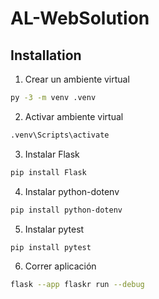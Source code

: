 # AL-WebSolution
## Installation

1. Crear un ambiente virtual

```bash
py -3 -m venv .venv
```

2. Activar ambiente virtual

```bash
.venv\Scripts\activate
```

3. Instalar Flask
```bash
pip install Flask
```

4. Instalar python-dotenv

```bash
pip install python-dotenv
```

5. Instalar pytest

```bash
pip install pytest
```

6. Correr aplicación

```bash
flask --app flaskr run --debug
```
